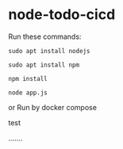 # node-todo-cicd

Run these commands:


`sudo apt install nodejs`


`sudo apt install npm`


`npm install`

`node app.js`

or Run by docker compose

test

.......
